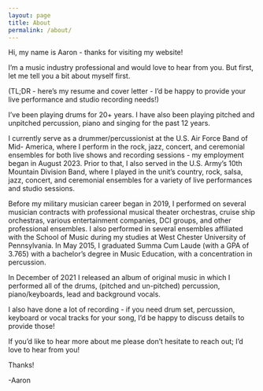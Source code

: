 ```yaml
---
layout: page
title: About
permalink: /about/
---
```


Hi, my name is Aaron - thanks for visiting my website! 

I’m a music industry professional and would love to hear from you. But first, let me tell you a bit about myself first.

(TL;DR - here’s my resume and cover letter - I’d be happy to provide your live performance and studio recording needs!)

I’ve been playing drums for 20+ years. I have also been playing pitched and unpitched percussion, piano and singing for the past 12 years.

I currently serve as a drummer/percussionist at the U.S. Air Force Band of Mid- America, where I perform in the rock, jazz, concert, and ceremonial ensembles for both live shows and recording sessions - my employment began in August 2023. Prior to that, I also served in the U.S. Army’s 10th Mountain Division Band, where I played in the unit’s country, rock, salsa, jazz, concert, and ceremonial ensembles for a variety of live performances and studio sessions. 

Before my military musician career began in 2019, I performed on several musician contracts with professional musical theater orchestras, cruise ship orchestras, various entertainment companies, DCI groups, and other professional ensembles. I also performed in several ensembles affiliated with the School of Music during my studies at West Chester University of Pennsylvania. In May 2015, I graduated Summa Cum Laude (with a GPA of 3.765) with a bachelor’s degree in Music Education, with a concentration in percussion.  

In December of 2021 I released an album of original music in which I performed all of the drums, (pitched and un-pitched) percussion, piano/keyboards, lead and background vocals.

I also have done a lot of recording - if you need drum set, percussion, keyboard or vocal tracks for your song, I’d be happy to discuss details to provide those! 

If you’d like to hear more about me please don’t hesitate to reach out; I’d love to hear from you!

Thanks!

-Aaron

